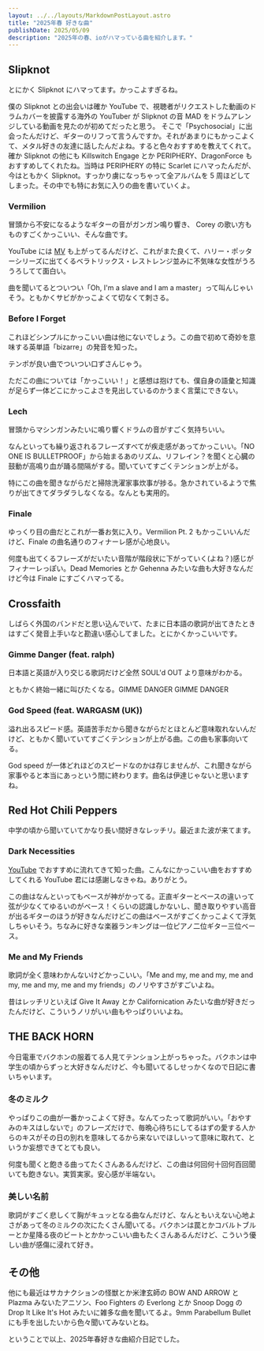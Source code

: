 ```yaml
---
layout: ../../layouts/MarkdownPostLayout.astro
title: "2025年春 好きな曲"
publishDate: 2025/05/09
description: "2025年の春、ioがハマっている曲を紹介します。"
---
```


## Slipknot

とにかく Slipknot にハマってます。かっこよすぎるね。

僕の Slipknot との出会いは確か YouTube で、視聴者がリクエストした動画のドラムカバーを披露する海外の YouTuber が Slipknot の音 MAD をドラムアレンジしている動画を見たのが初めてだったと思う。
そこで「Psychosocial」に出会ったんだけど、ギターのリフって言うんですか。それがあまりにもかっこよくて、メタル好きの友達に話したんだよね。すると色々おすすめを教えてくれて。確か Slipknot の他にも Killswitch Engage とか PERIPHERY、DragonForce もおすすめしてくれたね。当時は PERIPHERY の特に Scarlet にハマったんだが、今はともかく Slipknot。すっかり虜になっちゃって全アルバムを 5 周ほどしてしまった。その中でも特にお気に入りの曲を書いていくよ。

### Vermilion

冒頭から不安になるようなギターの音がガンガン鳴り響き、 Corey の歌い方もものすごくかっこいい、そんな曲です。

YouTube には [MV](https://youtu.be/xKcbYUwmmlE?feature=shared) も上がってるんだけど、これがまた良くて、ハリー・ポッターシリーズに出てくるベラトリックス・レストレンジ並みに不気味な女性がうろうろしてて面白い。

曲を聞いてるとついつい「Oh, I'm a slave and I am a master」って叫んじゃいそう。ともかくサビがかっこよくて切なくて刺さる。

### Before I Forget

これほどシンプルにかっこいい曲は他にないでしょう。この曲で初めて奇妙を意味する英単語「bizarre」の発音を知った。

テンポが良い曲でついつい口ずさんじゃう。

ただこの曲については「かっこいい！」と感想は抱けても、僕自身の語彙と知識が足らず一体どこにかっこよさを見出しているのかうまく言葉にできない。

### Lech

冒頭からマシンガンみたいに鳴り響くドラムの音がすごく気持ちいい。

なんといっても繰り返されるフレーズすべてが疾走感があってかっこいい。「NO ONE IS BULLETPROOF」から始まるあのリズム、リフレイン？を聞くと心臓の鼓動が高鳴り血が踊る間隔がする。聞いていてすごくテンションが上がる。

特にこの曲を聞きながらだと掃除洗濯家事炊事が捗る。急かされているようで焦りが出てきてダラダラしなくなる。なんとも実用的。

### Finale

ゆっくり目の曲だとこれが一番お気に入り。Vermilion Pt. 2 もかっこいいんだけど、Finale の曲名通りのフィナーレ感が心地良い。

何度も出てくるフレーズがだいたい音階が階段状に下がっていく(よね？)感じがフィナーレっぽい。Dead Memories とか Gehenna みたいな曲も大好きなんだけど今は Finale にすごくハマってる。

## Crossfaith

しばらく外国のバンドだと思い込んでいて、たまに日本語の歌詞が出てきたときはすごく発音上手いなと勘違い感心してました。とにかくかっこいいです。

### Gimme Danger (feat. ralph)

日本語と英語が入り交じる歌詞だけど全然 SOUL'd OUT より意味がわかる。

ともかく終始一緒に叫びたくなる。GIMME DANGER GIMME DANGER

### God Speed (feat. WARGASM (UK))

溢れ出るスピード感。英語苦手だから聞きながらだとほとんど意味取れないんだけど、ともかく聞いていてすごくテンションが上がる曲。この曲も家事向いてる。

God speed が一体どれほどのスピードなのかは存じませんが、これ聞きながら家事やると本当にあっという間に終わります。曲名は伊達じゃないと思いますね。

## Red Hot Chili Peppers

中学の頃から聞いていてかなり長い間好きなレッチリ。最近また波が来てます。

### Dark Necessities

[YouTube](https://youtu.be/Q0oIoR9mLwc?feature=shared) でおすすめに流れてきて知った曲。こんなにかっこいい曲をおすすめしてくれる YouTube 君には感謝しなきゃね。ありがとう。

この曲はなんといってもベースが神がかってる。正直ギターとベースの違いって弦が少なくてゆるいのがベース！くらいの認識しかないし、聞き取りやすい高音が出るギターのほうが好きなんだけどこの曲はベースがすごくかっこよくて浮気しちゃいそう。ちなみに好きな楽器ランキングは一位ピアノ二位ギター三位ベース。

### Me and My Friends

歌詞が全く意味わかんないけどかっこいい。「Me and my, me and my, me and my, me and my, me and my friends」のノリやすさがすごいよね。

昔はレッチリといえば Give It Away とか Californication みたいな曲が好きだったんだけど、こういうノリがいい曲もやっぱりいいよね。

## THE BACK HORN

今日電車でバクホンの服着てる人見てテンション上がっちゃった。バクホンは中学生の頃からずっと大好きなんだけど、今も聞いてるしせっかくなので日記に書いちゃいます。

### 冬のミルク

やっぱりこの曲が一番かっこよくて好き。なんてったって歌詞がいい。「おやすみのキスはしないで」のフレーズだけで、毎晩心待ちにしてるはずの愛する人からのキスがその日の別れを意味してるから来ないでほしいって意味に取れて、というか妄想できてとても良い。

何度も聞くと飽きる曲ってたくさんあるんだけど、この曲は何回何十回何百回聞いても飽きない。実質実家。安心感が半端ない。

### 美しい名前

歌詞がすごく悲しくて胸がキュッとなる曲なんだけど、なんともいえない心地よさがあって冬のミルクの次にたくさん聞いてる。バクホンは罠とかコバルトブルーとか星降る夜のビートとかかっこいい曲もたくさんあるんだけど、こういう優しい曲が感傷に浸れて好き。

## その他

他にも最近はサカナクションの怪獣とか米津玄師の BOW AND ARROW と Plazma みないたアニソン、Foo Fighters の Everlong とか Snoop Dogg の Drop It Like It's Hot みたいに雑多な曲を聞いてるよ。9mm Parabellum Bullet にも手を出したいから色々聞いてみないとね。

ということで以上、2025年春好きな曲紹介日記でした。

